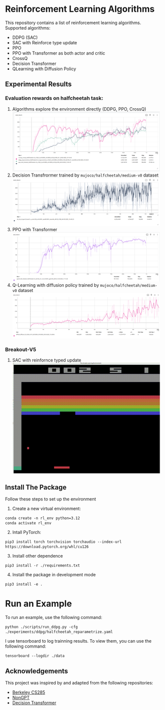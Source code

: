 # Reinforcement Learning Algorithms
This repository contains a list of reinforcement learning algorithms. Supported algorithms:
- DDPG (SAC)
- SAC with Reinforce type update
- PPO
- PPO with Transformer as both actor and critic
- CrossQ
- Decision Transformer
- QLearning with Diffusion Policy

## Experimental Results
### Evaluation rewards on halfcheetah task:
1. Algorithms explore the environment directly (DDPG, PPO, CrossQ)
![Evaluation Reward](figures/results.png)
2. Decision Transfrormer trained by `mujoco/halfcheetah/medium-v0` dataset
![Evaluation Reward](figures/dt_result.png)
3. PPO with Transformer 
![Evaluation Reward](figures/ppotf.png)
4. Q-Learning with diffusion policy trained by `mujoco/halfcheetah/medium-v0` dataset
![Evaluation Reward](figures/ql_diffuse_result.png)

### Breakout-V5
1. SAC with reinfornce typed update
![Evaluation Result](figures/sac_breakout.gif)

## Install The Package
Follow these steps to set up the environment
1. Create a new virtual environment:
```shell
conda create -n rl_env python=3.12
conda activate rl_env
```
2. Intall PyTorch:
```shell
pip3 install torch torchvision torchaudio --index-url https://download.pytorch.org/whl/cu126
```

3. Install other dependence
```shell
pip3 install -r ./requirements.txt
```

4. Install the package in development mode
```shell
pip3 install -e .
```
# Run an Example
To run an example, use the following command:
```shell
python ./scripts/run_ddpg.py -cfg ./experiments/ddpg/halfcheetah_reparametrize.yaml
```
I use tensorboard to log trainning results. To view them, you can use the following command:
```shell
tensorboard --logdir ./data
```

## Acknowledgements

This project was inspired by and adapted from the following repositories:
- [Berkeley CS285](https://github.com/berkeleydeeprlcourse/homework_fall2023)
- [NonGPT](https://github.com/karpathy/nanoGPT)
- [Decision Transformer](https://github.com/kzl/decision-transformer)